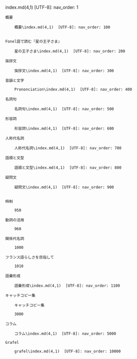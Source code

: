 index.md(4,1)  [UTF-8]: nav_order: 1

	概要

		概要\index.md(4,1)  [UTF-8]: nav_order: 100


	Fonel語で読む『星の王子さま』

		星の王子さま\index.md(4,1)  [UTF-8]: nav_order: 200

	挨拶文

		挨拶文\index.md(4,1)  [UTF-8]: nav_order: 300

	音韻と文字

		Prononciation\index.md(4,1)  [UTF-8]: nav_order: 400

	名詞句

		名詞句\index.md(4,1)  [UTF-8]: nav_order: 500

	形容詞

		形容詞\index.md(4,1)  [UTF-8]: nav_order: 600

	人称代名詞

		人称代名詞\index.md(4,1)  [UTF-8]: nav_order: 700

	語順と文型

		語順と文型\index.md(4,1)  [UTF-8]: nav_order: 800

	疑問文

		疑問文\index.md(4,1)  [UTF-8]: nav_order: 900


	時制

		950

	動詞の活用

		960

	関係代名詞

		1000

	フランス語らしさを目指して

		1010

	語彙形成

		語彙形成\index.md(4,1)  [UTF-8]: nav_order: 1100

	キャッチコピー集

		キャッチコピー集

		3000

	コラム

		コラム\index.md(4,1)  [UTF-8]: nav_order: 5000

	Grafel

		grafel\index.md(4,1)  [UTF-8]: nav_order: 10000

